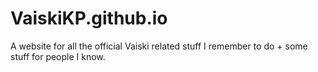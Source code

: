# VaiskiKP.github.io

A website for all the official Vaiski related stuff I remember to do + some stuff for people I know.
